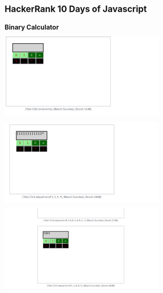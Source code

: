 # HackerRank 10 Days of Javascript 
## Binary Calculator

![](/binaryCalculatortest1.png)

![](/binaryCalculatortest2.png)

![](/binaryCalculatortest3.png)